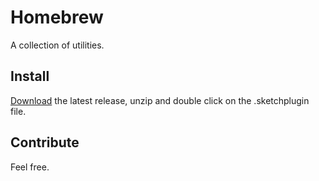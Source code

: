 # Homebrew

A collection of utilities.

## Install

[Download](https://github.com/ozgurgunes/Sketch-Homebrew/releases/latest) the latest release, unzip and double click on the .sketchplugin file.

## Contribute

Feel free.